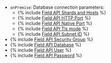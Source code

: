 * `onPremise`: Database connection parameters:
    * {% include [Field API Shards and Hosts](../../fields/clickhouse/api/shards.md) %}
    * {% include [Field API HTTP Port](../../fields/clickhouse/api/http-port.md) %}
    * {% include [Field API Native Port](../../fields/clickhouse/api/native-port.md) %}
    * {% include [Field API Tls mode](../../fields/common/api/tls-mode.md) %}
    * {% include [Field API Subnet ID](../../fields/common/api/subnet-id.md) %}
* {% include [Field API Security Group](../../fields/common/api/security-groups.md) %}
* {% include [Field API Database](../../fields/common/api/database.md) %}
* {% include [Field API User](../../fields/common/api/user.md) %}
* {% include [Field API Password](../../fields/common/api/password.md) %}
